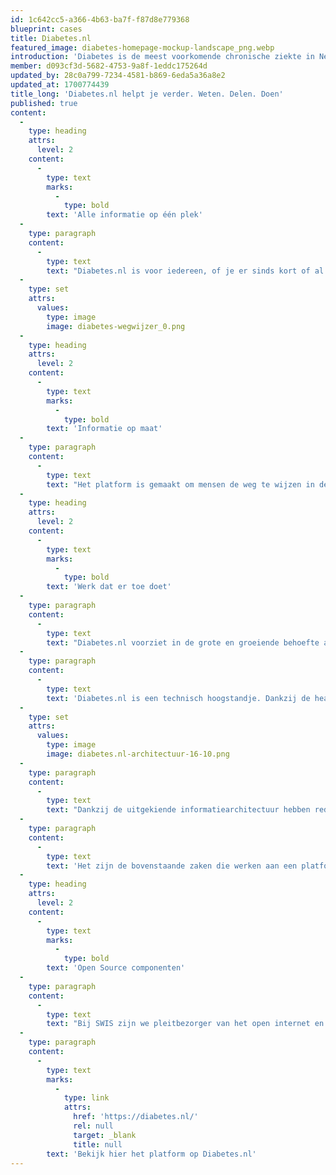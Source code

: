 ```yaml
---
id: 1c642cc5-a366-4b63-ba7f-f87d8e779368
blueprint: cases
title: Diabetes.nl
featured_image: diabetes-homepage-mockup-landscape_png.webp
introduction: 'Diabetes is de meest voorkomende chronische ziekte in Nederland. Meer dan 1,2 miljoen Nederlanders hebben diabetes en wekelijks krijgen 1.000 mensen de diagnose. Juiste en betrouwbare informatie is van groot belang om goed te kunnen omgaan met diabetes. Ook het delen van ervaringen en het meedoen aan activiteiten is een behoefte van mensen met diabetes, blijkt uit onderzoek.'
member: d093cf3d-5682-4753-9a8f-1eddc175264d
updated_by: 28c0a799-7234-4581-b869-6eda5a36a8e2
updated_at: 1700774439
title_long: 'Diabetes.nl helpt je verder. Weten. Delen. Doen'
published: true
content:
  -
    type: heading
    attrs:
      level: 2
    content:
      -
        type: text
        marks:
          -
            type: bold
        text: 'Alle informatie op één plek'
  -
    type: paragraph
    content:
      -
        type: text
        text: "Diabetes.nl is voor iedereen, of je er sinds kort of al lang mee te maken hebt. Je vindt er informatie en inspiratie als diabetes je raakt. Ongeacht het type diabetes, levensfase, ziektefase, rol of informatiebehoefte. Het platform is voorzien van een bibliotheek met betrouwbare informatie over verschillende typen diabetes, mogelijke behandelingen, het leven met diabetes en wetenschappelijk onderzoek. Daarnaast is de community een ontmoetingsplaats waar je ervaringen kan uitwisselen, tips delen en vragen stellen. En dit allemaal op\_één plek!"
  -
    type: set
    attrs:
      values:
        type: image
        image: diabetes-wegwijzer_0.png
  -
    type: heading
    attrs:
      level: 2
    content:
      -
        type: text
        marks:
          -
            type: bold
        text: 'Informatie op maat'
  -
    type: paragraph
    content:
      -
        type: text
        text: "Het platform is gemaakt om mensen de weg te wijzen in de wereld van diabetes. Een unieke tool daarvoor is de Wegwijzer. Deze helpt de nieuwe bezoeker die nog niet goed weet waar hij moet beginnen.\_Door een paar vragen te beantwoorden weet de wegwijzer precies wat bij zijn situatie past, zonder persoonlijke gegevens achter te hoeven laten."
  -
    type: heading
    attrs:
      level: 2
    content:
      -
        type: text
        marks:
          -
            type: bold
        text: 'Werk dat er toe doet'
  -
    type: paragraph
    content:
      -
        type: text
        text: "Diabetes.nl voorziet in de grote en groeiende behoefte aan betrouwbare gezondheidsinformatie. Het was aan SWIS om die informatie op maat bij de bezoeker te krijgen.\_Daar komt meer bij kijken dan je op het eerste gezicht ziet en denkt. En dat is precies de bedoeling.\_"
  -
    type: paragraph
    content:
      -
        type: text
        text: 'Diabetes.nl is een technisch hoogstandje. Dankzij de headless architectuur is het platform pijlsnel en responsive. Er zijn verschillende systemen gekoppeld om informatie samen te brengen en te delen.'
  -
    type: set
    attrs:
      values:
        type: image
        image: diabetes.nl-architectuur-16-10.png
  -
    type: paragraph
    content:
      -
        type: text
        text: "Dankzij de uitgekiende informatiearchitectuur hebben redacteuren, communitymanagers en bezoekers grip over wat er wanneer met wie wordt gedeeld of wat er privé moet blijven. Dat is secuur werk waarbij informatieveiligheid een belangrijk aandachtspunt is.\_"
  -
    type: paragraph
    content:
      -
        type: text
        text: 'Het zijn de bovenstaande zaken die werken aan een platform als diabetes.nl zo de moeite waard maakt. Technisch uitdagend en maatschappelijk relevant. Daar gaan we voor bij SWIS.'
  -
    type: heading
    attrs:
      level: 2
    content:
      -
        type: text
        marks:
          -
            type: bold
        text: 'Open Source componenten'
  -
    type: paragraph
    content:
      -
        type: text
        text: "Bij SWIS zijn we pleitbezorger van het open internet en daarom maken we bij voorkeur gebruik van open source componenten in de oplossingen die we realiseren. Graag delen we hoe het technisch landschap van diatbetes.nl er uit ziet. Het is een applicatie die bestaat\_uit meerdere onderdelen en moet interacteren met andere systemen onder te verdelen in 4 categorieën: Content, Services, Orkestratie en Presentatie."
  -
    type: paragraph
    content:
      -
        type: text
        marks:
          -
            type: link
            attrs:
              href: 'https://diabetes.nl/'
              rel: null
              target: _blank
              title: null
        text: 'Bekijk hier het platform op Diabetes.nl'
---
```

